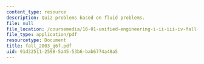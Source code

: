 ```yaml
---
content_type: resource
description: Quiz problems based on fluid problems.
file: null
file_location: /coursemedia/16-01-unified-engineering-i-ii-iii-iv-fall-2005-spring-2006/91d3251125985a4553b6bab6774a48a5_fall_2003_q6f.pdf
file_type: application/pdf
resourcetype: Document
title: fall_2003_q6f.pdf
uid: 91d32511-2598-5a45-53b6-bab6774a48a5
---
```

